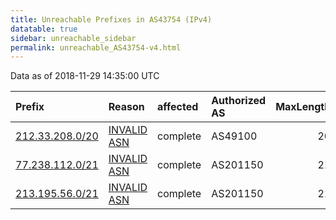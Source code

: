 ```yaml
---
title: Unreachable Prefixes in AS43754 (IPv4)
datatable: true
sidebar: unreachable_sidebar
permalink: unreachable_AS43754-v4.html
---
```


Data as of 2018-11-29 14:35:00 UTC


<div class="datatable-begin"></div>

| Prefix                                                   | Reason                                                                                                 | affected   | Authorized AS   |   MaxLength | Anchor                                         |   unreachable /24s |
|:---------------------------------------------------------|:-------------------------------------------------------------------------------------------------------|:-----------|:----------------|------------:|:-----------------------------------------------|-------------------:|
| [212.33.208.0/20](https://stat.ripe.net/212.33.208.0/20) | [INVALID ASN](https://rpki-validator.ripe.net/announcement-preview?asn=AS43754&prefix=212.33.208.0/20) | complete   | AS49100         |          20 | [RIPE](unreachable_RIPE_NCC_RPKI_Root-v4.html) |                 16 |
| [77.238.112.0/21](https://stat.ripe.net/77.238.112.0/21) | [INVALID ASN](https://rpki-validator.ripe.net/announcement-preview?asn=AS43754&prefix=77.238.112.0/21) | complete   | AS201150        |          21 | [RIPE](unreachable_RIPE_NCC_RPKI_Root-v4.html) |                  8 |
| [213.195.56.0/21](https://stat.ripe.net/213.195.56.0/21) | [INVALID ASN](https://rpki-validator.ripe.net/announcement-preview?asn=AS43754&prefix=213.195.56.0/21) | complete   | AS201150        |          21 | [RIPE](unreachable_RIPE_NCC_RPKI_Root-v4.html) |                  8 |

<div class="datatable-end"></div>